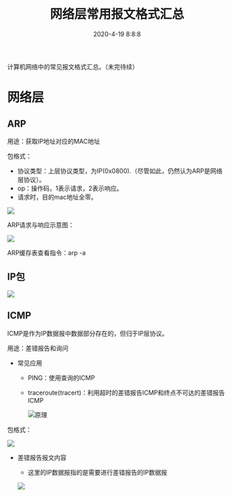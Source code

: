 ﻿---
layout: post
title: "网络层常用报文格式汇总"
date: 2020-4-19 8:8:8
categories: network LearningNote
tags: guide
---

计算机网络中的常见报文格式汇总。（未完待续）



# 网络层

## ARP

用途：获取IP地址对应的MAC地址

包格式：

* 协议类型：上层协议类型，为IP(0x0800).（尽管如此，仍然认为ARP是网络层协议）。
* op：操作码，1表示请求，2表示响应。
* 请求时，目的mac地址全零。

![](https://chrishuppor.github.io/image/20130816090639218.png)

ARP请求与响应示意图：

![](https://chrishuppor.github.io/image/5327ce160924ab18ab9eade039fae6cd7a890b19.jpg)

ARP缓存表查看指令：arp -a

## IP包

![](https://chrishuppor.github.io/image/20204191454.PNG)

## ICMP

ICMP是作为IP数据报中数据部分存在的，但归于IP层协议。

用途：差错报告和询问

* 常见应用

  * PING：使用查询的ICMP

  * traceroute(tracert)：利用超时的差错报告ICMP和终点不可达的差错报告ICMP

    ![原理](https://chrishuppor.github.io/image/Snipaste_2020-04-21_14-47-05.png)

包格式：

![](https://chrishuppor.github.io/image/20204191507.PNG)

* 差错报告报文内容

  * 这里的IP数据报指的是需要进行差错报告的IP数据报

  ![](https://chrishuppor.github.io/image/20204191514.PNG)